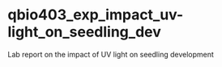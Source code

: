# qbio403_exp_impact_uv-light_on_seedling_dev
 Lab report on the impact of UV light on seedling development
